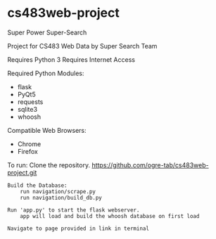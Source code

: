 # cs483web-project
Super Power Super-Search

Project for CS483 Web Data by Super Search Team

Requires Python 3
Requires Internet Access

Required Python Modules:
* flask
* PyQt5
* requests
* sqlite3
* whoosh

Compatible Web Browsers:
* Chrome
* Firefox

To run:
	Clone the repository.
		https://github.com/ogre-tab/cs483web-project.git
	
	Build the Database:
		run navigation/scrape.py
		run navigation/build_db.py
	
	Run 'app.py' to start the flask webserver.
		app will load and build the whoosh database on first load
	
	Navigate to page provided in link in terminal
